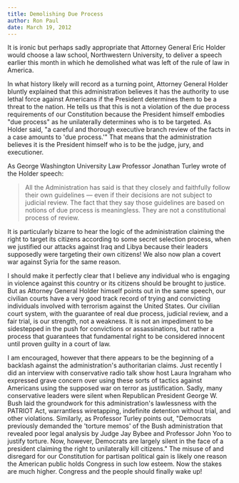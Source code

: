 ```yaml
---
title: Demolishing Due Process
author: Ron Paul
date: March 19, 2012
---
```


It is ironic but perhaps sadly appropriate that Attorney General Eric
Holder would choose a law school, Northwestern University, to deliver a
speech earlier this month in which he demolished what was left of the
rule of law in America.

In what history likely will record as a turning point, Attorney General
Holder bluntly explained that this administration believes it has the
authority to use lethal force against Americans if the President
determines them to be a threat to the nation. He tells us that this is
not a violation of the due process requirements of our Constitution
because the President himself embodies "due process" as he unilaterally
determines who is to be targeted. As Holder said, "a careful and
thorough executive branch review of the facts in a case amounts to 'due
process.'" That means that the administration believes it is the
President himself who is to be the judge, jury, and executioner.

As George Washington University Law Professor Jonathan Turley wrote of
the Holder speech:

> All the Administration has said is that they closely and faithfully follow their own guidelines — even if their decisions are not subject to judicial review. The fact that they say those guidelines are based on notions of due process is meaningless. They are not a constitutional process of review.

It is particularly bizarre to hear the logic of the administration
claiming the right to target its citizens according to some secret
selection process, when we justified our attacks against Iraq and Libya
because their leaders supposedly were targeting their own citizens! We
also now plan a covert war against Syria for the same reason.

I should make it perfectly clear that I believe any individual who is
engaging in violence against this country or its citizens should be
brought to justice. But as Attorney General Holder himself points out in
the same speech, our civilian courts have a very good track record of
trying and convicting individuals involved with terrorism against the
United States. Our civilian court system, with the guarantee of real due
process, judicial review, and a fair trial, is our strength, not a
weakness. It is not an impediment to be sidestepped in the push for
convictions or assassinations, but rather a process that guarantees that
fundamental right to be considered innocent until proven guilty in a
court of law.

I am encouraged, however that there appears to be the beginning of a
backlash against the administration's authoritarian claims.  Just
recently I did an interview with conservative radio talk show host Laura
Ingraham who expressed grave concern over using these sorts of tactics
against Americans using the supposed war on terror as justification.
Sadly, many conservative leaders were silent when Republican President
George W. Bush laid the groundwork for this administration's lawlessness
with the PATRIOT Act, warrantless wiretapping, indefinite detention
without trial, and other violations. Similarly, as Professor Turley
points out, "Democrats previously demanded the 'torture memos' of the
Bush administration that revealed poor legal analysis by Judge Jay Bybee
and Professor John Yoo to justify torture. Now, however, Democrats are
largely silent in the face of a president claiming the right to
unilaterally kill citizens."  The misuse of and disregard for our
Constitution for partisan political gain is likely one reason the
American public holds Congress in such low esteem. Now the stakes are
much higher.  Congress and the people should finally wake up!
